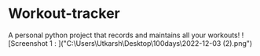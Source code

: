 # Workout-tracker
A personal python project that records and maintains all your workouts!
![Screenshot 1 : ]("C:\Users\Utkarsh\Desktop\100days\2022-12-03 (2).png")
